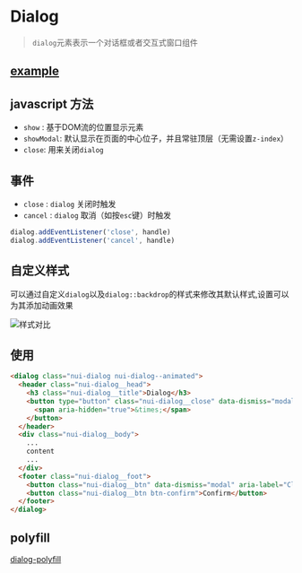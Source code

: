 # Dialog

> `dialog`元素表示一个对话框或者交互式窗口组件

## [example](https://s-mohan.github.io/native-ui/dialog/example.html)

## javascript 方法
- `show` : 基于DOM流的位置显示元素
- `showModal`: 默认显示在页面的中心位子，并且常驻顶层（无需设置`z-index`）
- `close`: 用来关闭`dialog`

## 事件
- `close` : `dialog` 关闭时触发
- `cancel` : `dialog` 取消（如按`esc`键）时触发

```javascript
dialog.addEventListener('close', handle)
dialog.addEventListener('cancel', handle)
```

## 自定义样式
可以通过自定义`dialog`以及`dialog::backdrop`的样式来修改其默认样式,设置可以为其添加动画效果

![样式对比](https://s-mohan.github.io/native-ui/img/dialog.jpg)

## 使用
```html
<dialog class="nui-dialog nui-dialog--animated">
  <header class="nui-dialog__head">
    <h3 class="nui-dialog__title">Dialog</h3>
    <button type="button" class="nui-dialog__close" data-dismiss="modal" aria-label="Close">
      <span aria-hidden="true">&times;</span>
    </button>
  </header>
  <div class="nui-dialog__body">
    ...
    content
    ...
  </div>
  <footer class="nui-dialog__foot">
    <button class="nui-dialog__btn" data-dismiss="modal" aria-label="Close">Cancel</button>
    <button class="nui-dialog__btn btn-confirm">Confirm</button>
  </footer>
</dialog> 
```

## polyfill
[dialog-polyfill](https://github.com/GoogleChrome/dialog-polyfill)